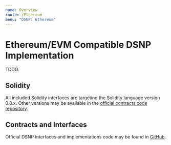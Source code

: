 ```yaml
---
name: Overview
route: /Ethereum
menu: "DSNP: Ethereum"
---
```


# Ethereum/EVM Compatible DSNP Implementation

TODO.

## Solidity

All included Solidity interfaces are targeting the Solidity language version 0.8.x.
Other versions may be available in the [official contracts code repository](https://github.com/LibertyDSNP/contracts).

## Contracts and Interfaces

Official DSNP interfaces and implementations code may be found in [GitHub](https://github.com/LibertyDSNP/contracts).
